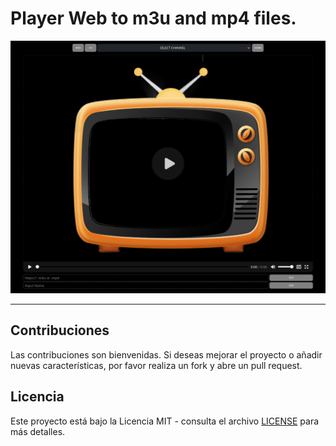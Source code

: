 # Player Web to m3u and mp4 files.

![alt text](meTV/meTV.png "meTV Player")

---

## Contribuciones
Las contribuciones son bienvenidas. Si deseas mejorar el proyecto o añadir nuevas características, por favor realiza un fork y abre un pull request.

## Licencia
Este proyecto está bajo la Licencia MIT - consulta el archivo [LICENSE](LICENSE.md) para más detalles.
